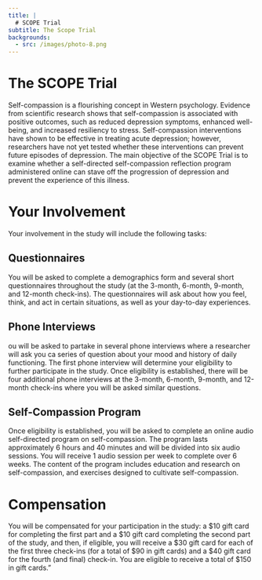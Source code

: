 ```yaml
---
title: |
  # SCOPE Trial
subtitle: The Scope Trial
backgrounds:
  - src: /images/photo-8.png
---
```


# The SCOPE Trial

Self-compassion is a flourishing concept in Western psychology. Evidence from scientific research shows that self-compassion is associated with positive outcomes, such as reduced depression symptoms, enhanced well-being, and increased resiliency to stress. Self-compassion interventions have shown to be effective in treating acute depression; however, researchers have not yet tested whether these interventions can prevent future episodes of depression. The main objective of the SCOPE Trial is to examine whether a self-directed self-compassion reflection program administered online can stave off the progression of depression and prevent the experience of this illness.

# Your Involvement

Your involvement in the study will include the following tasks:

## Questionnaires

You will be asked to complete a demographics form and several short questionnaires throughout the study (at the 3-month, 6-month, 9-month, and 12-month check-ins). The questionnaires will ask about how you feel, think, and act in certain situations, as well as your day-to-day experiences.

## Phone Interviews

ou will be asked to partake in several phone interviews where a researcher will ask you ca series of question about your mood and history of daily functioning. The first phone interview will determine your eligibility to further participate in the study. Once eligibility is established, there will be four additional phone interviews at the 3-month, 6-month, 9-month, and 12-month check-ins where you will be asked similar questions.

## Self-Compassion Program

Once eligibility is established, you will be asked to complete an online audio self-directed program on self-compassion. The program lasts approximately 6 hours and 40 minutes and will be divided into six audio sessions. You will receive 1 audio session per week to complete over 6 weeks. The content of the program includes education and research on self-compassion, and exercises designed to cultivate self-compassion.

# Compensation

You will be compensated for your participation in the study: a $10 gift card for completing the first part and a $10 gift card completing the second part of the study, and then, if eligible, you will receive a $30 gift card for each of the first three check-ins (for a total of $90 in gift cards) and a $40 gift card for the fourth (and final) check-in. You are eligible to receive a total of $150 in gift cards.”
